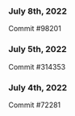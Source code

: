 ### July 8th, 2022

Commit #98201

### July 5th, 2022

Commit #314353


### July 4th, 2022

Commit #72281
